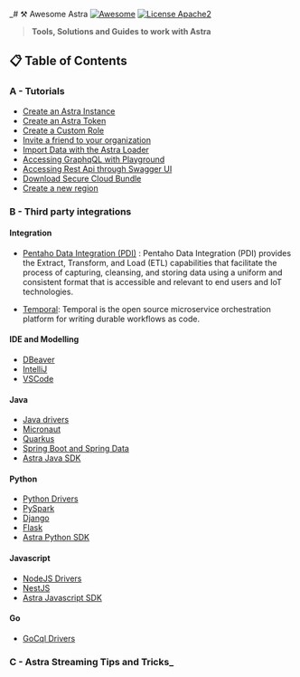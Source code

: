 _# ⚒️ Awesome Astra
[![Awesome](https://awesome.re/badge-flat.svg)](https://awesome.re)
[![License Apache2](https://img.shields.io/hexpm/l/plug.svg)](http://www.apache.org/licenses/LICENSE-2.0)

> **Tools, Solutions and Guides to work with Astra**

## 📋 Table of Contents

### A - Tutorials

- [Create an Astra Instance](./astra/CREATE-AN-INSTANCE.MD)
- [Create an Astra Token](./astra/CREATE-A-TOKEN.MD)
- [Create a Custom Role](#)
- [Invite a friend to your organization](#)
- [Import Data with the Astra Loader](#)
- [Accessing GraphqQL with Playground](#)
- [Accessing Rest Api through Swagger UI](#)
- [Download Secure Cloud Bundle](#)
- [Create a new region](#)

### B - Third party integrations

#### Integration 

- [Pentaho Data Integration (PDI)](/pentaho-data-integration) : Pentaho Data Integration (PDI) provides the Extract, Transform, and Load (ETL) capabilities that facilitate the process of capturing, cleansing, and storing data using a uniform and consistent format that is accessible and relevant to end users and IoT technologies.


- [Temporal](/temporal): Temporal is the open source microservice orchestration platform for writing durable workflows as code.

#### IDE and Modelling
- [DBeaver](#)
- [IntelliJ](/intellij)
- [VSCode](#)

#### Java
- [Java drivers](#)
- [Micronaut](/micronaut)
- [Quarkus](#)
- [Spring Boot and Spring Data](#)
- [Astra Java SDK](#)

#### Python
- [Python Drivers](#)
- [PySpark](#)
- [Django](#)
- [Flask](#)
- [Astra Python SDK](#)

#### Javascript
- [NodeJS Drivers](#)
- [NestJS](#)
- [Astra Javascript SDK](#)

#### Go
- [GoCql Drivers](#)

### C - Astra Streaming Tips and Tricks_




